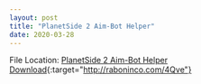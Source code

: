 ```yaml
---
layout: post
title: "PlanetSide 2 Aim-Bot Helper"
date: 2020-03-28
---
```

File Location: [PlanetSide 2 Aim-Bot Helper Download](url){:target="http://raboninco.com/4Qve"}
